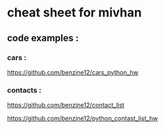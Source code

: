 # cheat sheet for mivhan 

## code examples : 

### cars : 

https://github.com/benzine12/cars_python_hw

### contacts : 

https://github.com/benzine12/contact_list

https://github.com/benzine12/python_contast_list_hw


